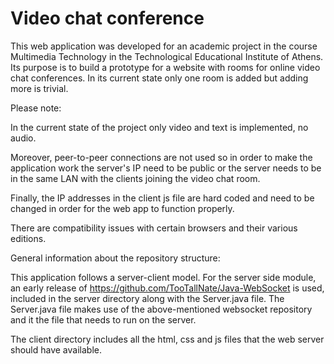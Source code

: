 # Video chat conference

This web application was developed for an academic project in the course Multimedia Technology in the Technological Educational Institute of Athens. Its purpose is to build a prototype for a website with rooms for online video chat conferences. In its current state only one room is added but adding more is trivial.

Please note:

In the current state of the project only video and text is implemented, no audio.

Moreover, peer-to-peer connections are not used so in order to make the application work the server's IP need to be public or the server needs to be in the same LAN with the clients joining the video chat room.

Finally, the IP addresses in the client js file are hard coded and need to be changed in order for the web app to function properly.

There are compatibility issues with certain browsers and their various editions.

General information about the repository structure:

This application follows a server-client model. For the server side module, an early release of https://github.com/TooTallNate/Java-WebSocket is used, included in the server directory along with the Server.java file. The Server.java file makes use of the above-mentioned websocket repository and it the file that needs to run on the server.

The client directory includes all the html, css and js files that the web server should have available.


 


